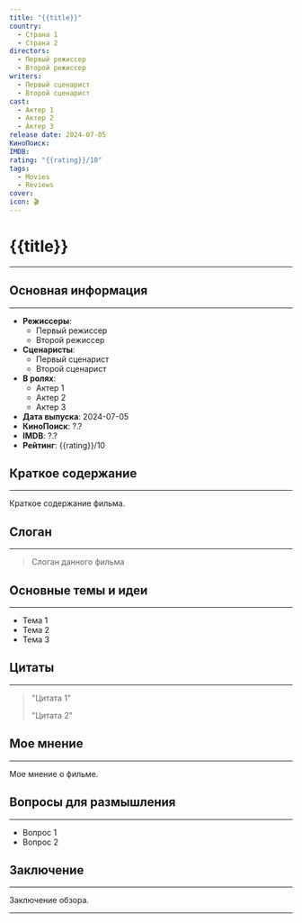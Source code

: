 ```yaml
---
title: "{{title}}"
country:
  - Страна 1
  - Страна 2
directors:
  - Первый режиссер
  - Второй режиссер
writers:
  - Первый сценарист
  - Второй сценарист
cast:
  - Актер 1
  - Актер 2
  - Актер 3
release date: 2024-07-05
КиноПоиск:
IMDB:
rating: "{{rating}}/10"
tags:
  - Movies
  - Reviews
cover:
icon: 🎬
---
```


# {{title}}
---


## Основная информация
---

- **Режиссеры**:
  - Первый режиссер
  - Второй режиссер
- **Сценаристы**:
  - Первый сценарист
  - Второй сценарист
- **В ролях**:
  - Актер 1
  - Актер 2
  - Актер 3
- **Дата выпуска**: 2024-07-05
- **КиноПоиск**: ?.?
- **IMDB**: ?.?
- **Рейтинг**: {{rating}}/10


## Краткое содержание
---

Краткое содержание фильма.


## Слоган
---

> Слоган данного фильма


## Основные темы и идеи
---

- Тема 1
- Тема 2
- Тема 3


## Цитаты
---

> "Цитата 1"
> 
> "Цитата 2"


## Мое мнение
---

Мое мнение о фильме.


## Вопросы для размышления
---

- Вопрос 1
- Вопрос 2


## Заключение
---

Заключение обзора.

---